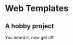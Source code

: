 # <span style="text-align: center;">Web Templates</span>
## A hobby project

You heard it, now get off
